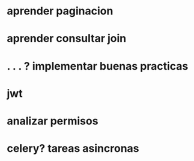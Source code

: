 <!-- uvicorn main:app --reload -->

# aprender paginacion
# aprender consultar join
# . . . ? implementar buenas practicas
# jwt
# analizar permisos
# celery? tareas asincronas
